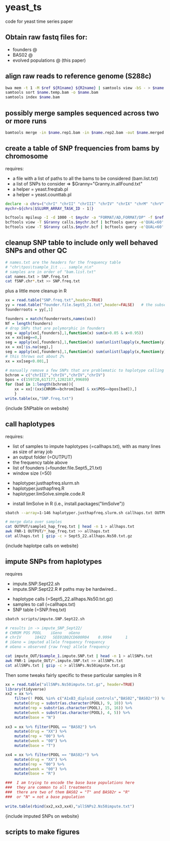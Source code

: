 # yeast_ts
code for yeast time series paper

## Obtain raw fastq files for: 
- founders	@ 
- BAS02 @ 
- evolved populations @    (this paper) 
	
## align raw reads to reference genome (S288c)

```bash
bwa mem -t 1 -M $ref ${R1name} ${R2name} | samtools view -bS - > $name.temp.bam
samtools sort $name.temp.bam -o $name.bam
samtools index $name.bam
```
	
## possibly merge samples sequenced across two or more runs

```bash
bamtools merge -in $name.rep1.bam -in $name.rep2.bam -out $name.merged.bam
```
	
## create a table of SNP frequencies from bams by chromosome 

requires: 
- a file with a list of paths to all the bams to be considered (bam.list.txt) 
- a list of SNPs to consider => $Granny="Granny.in.allFound.txt" 
- a helper = yeast.freqtab.pl 
- a helper = yeast.counttab.pl 
	
```bash
declare -a chrs=("chrI" "chrII" "chrIII" "chrIV" "chrIX" "chrM" "chrV" "chrVI" "chrVII" "chrVIII" "chrX" "chrXI" "chrXII" "chrXIII" "chrXIV" "chrXV" "chrXVI")
mychr=${chrs[$SLURM_ARRAY_TASK_ID - 1]}

bcftools mpileup -I -d 1000 -t $mychr -a "FORMAT/AD,FORMAT/DP" -f $ref -b bam.list.txt | bcftools call -mv -Ob > calls.$mychr.bcf  
bcftools view -T $Granny calls.$mychr.bcf | bcftools query -e'QUAL<60' -f'%CHROM %POS %REF %ALT [ %AD{0} %AD{1}]\n' | perl yeast.freqtab.pl > fSNP.$mychr.txt
bcftools view -T $Granny calls.$mychr.bcf | bcftools query -e'QUAL<60' -f'%CHROM %POS %REF %ALT [ %AD{0} %AD{1}]\n' | perl yeast.counttab.pl > cSNP.$mychr.txt
```

## cleanup SNP table to include only well behaved SNPs and other QC

```bash
# names.txt are the headers for the frequency table
# "chr\tpos\tsample_1\t ... sample_n\n"
# samples are in order of "bam.list.txt"
cat names.txt > SNP.freq.txt
cat fSNP.chr*.txt >> SNP.freq.txt
```

plus a little more cleanup in R

```R
xx = read.table("SNP.freq.txt",header=TRUE)
yy = read.table("founder.file.Sept5_21.txt",header=FALSE)   # the subset of samples that are founders, 1st column matches names
founderroots = yy[,1]

founders = match(founderroots,names(xx))
Nf = length(founders)
# drop SNPs that are polymorphic in founders
seg = apply(xx[,founders],1,function(x) sum(x>0.05 & x<0.95))
xx = xx[seg==0,]
seg = apply(xx[,founders],1,function(x) sum(unlist(lapply(x,function(y) min((1-y)^2,(0-y)^2)))))
xx = xx[!is.na(seg),]
seg = apply(xx[,founders],1,function(x) sum(unlist(lapply(x,function(y) min((1-y)^2,(0-y)^2)))))
# this throws out about 2%
xx = xx[seg<0.001,]

# manually remove a few SNPs that are problematic to haplotype calling
bchrom = c("chrIII","chrIV","chrIV","chrIV")
bpos = c(159720,617177,1202187,99689)
for (bad in 1:length(bchrom)){
	xx = xx[!(xx$CHROM==bchrom[bad] & xx$POS==bpos[bad]),]
	}	
write.table(xx,"SNP.freq.txt")
```

{include SNPtable on website}

## call haplotypes 

requires: 
- list of samples to impute haplotypes (=callhaps.txt), with as many lines as size of array job 
- an output folder (=OUTPUT) 
- the frequency table above 
- list of founders (=founder.file.Sept5_21.txt) 
- window size (=50)
<!-- -->
- haplotyper.justhapfreq.slurm.sh 
- haplotyper.justhapfreq.R 
- haplotyper.limSolve.simple.code.R 
<!-- -->
- install limSolve in R (i.e., install.packages("limSolve")) 
	
```bash
sbatch --array=1-146 haplotyper.justhapfreq.slurm.sh callhaps.txt OUTPUT SNP.freq.txt founder.file.Sept5_21.txt 50

# merge data over samples
cat OUTPUT/sample1_hap_freq.txt | head -n 1 > allhaps.txt
awk FNR-1 OUTPUT/*_hap_freq.txt >> allhaps.txt
cat allhaps.txt | gzip -c > Sept5_22.allhaps.Ns50.txt.gz
```

{include haplotpe calls on website}

## impute SNPs from haplotypes 

requires 
- impute.SNP.Sept22.sh 
- impute.SNP.Sept22.R   # paths may be hardwired... 
<!-- -->
- haplotype calls (=Sept5_22.allhaps.Ns50.txt.gz) 
- samples to call (=callhaps.txt) 
- SNP table (=SNP.freq.txt) 

```bash
sbatch scripts/impute.SNP.Sept22.sh

# results in -> impute_SNP_Sept22/
# CHROM	POS	POOL	iGeno	oGeno
# chrIV 	 18422 	 SEE01B02CD600R04 	 0.9994 	 1 
# iGeno = imputed allele frequency frequency
# oGeno = observed {raw freq} allele frequency

cat impute_OUT/$sample_1.impute.SNP.txt | head -n 1 > allSNPs.txt
awk FNR-1 impute_OUT/*.impute.SNP.txt >> allSNPs.txt
cat allSNPs.txt | gzip -c > allSNPs.Ns50impute.txt.gz
```

Then some tweaks fairly specific to these particular samples in R 

```R
xx = read.table("allSNPs.Ns50impute.txt.gz", header=TRUE)
library(tidyverse)
xx2 = xx %>%
	filter(! POOL %in% c("A1xB3_diploid_controls","BAS02","BAS02r")) %>%
	mutate(drug = substr(as.character(POOL), 9, 10)) %>%
	mutate(rep = substr(as.character(POOL), 15, 16)) %>%
	mutate(week = substr(as.character(POOL), 4, 5)) %>%
	mutate(base = "N")
	
xx3 = xx %>% filter(POOL == "BAS02") %>%	
	mutate(drug = "XX") %>%
	mutate(rep = "00") %>%
	mutate(week = "00") %>%
	mutate(base = "T")

xx4 = xx %>% filter(POOL == "BAS02r") %>%	
	mutate(drug = "XX") %>%
	mutate(rep = "00") %>%
	mutate(week = "00") %>%
	mutate(base = "R")

###  I am trying to encode the base base populations here
###  they are common to all treatments
###  there are two of them BAS02 = "T" and BAS02r = "R" 
###  or "N" = not a base population
	
write.table(rbind(xx2,xx3,xx4),"allSNPs2.Ns50impute.txt")
```

{include imputed SNPs on website}

## scripts to make figures
